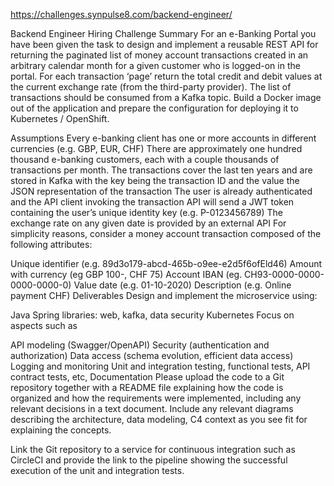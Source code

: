 https://challenges.synpulse8.com/backend-engineer/

Backend Engineer Hiring Challenge
Summary
For an e-Banking Portal you have been given the task to design and implement a reusable REST API for returning the paginated list of money account transactions created in an arbitrary calendar month for a given customer who is logged-on in the portal. For each transaction ‘page’ return the total credit and debit values at the current exchange rate (from the third-party provider). The list of transactions should be consumed from a Kafka topic. Build a Docker image out of the application and prepare the configuration for deploying it to Kubernetes / OpenShift.

Assumptions
Every e-banking client has one or more accounts in different currencies (e.g. GBP, EUR, CHF)
There are approximately one hundred thousand e-banking customers, each with a couple thousands of transactions per month.
The transactions cover the last ten years and are stored in Kafka with the key being the transaction ID and the value the JSON representation of the transaction
The user is already authenticated and the API client invoking the transaction API will send a JWT token containing the user’s unique identity key (e.g. P-0123456789)
The exchange rate on any given date is provided by an external API
For simplicity reasons, consider a money account transaction composed of the following attributes:

Unique identifier (e.g. 89d3o179-abcd-465b-o9ee-e2d5f6ofEld46)
Amount with currency (eg GBP 100-, CHF 75)
Account IBAN (eg. CH93-0000-0000-0000-0000-0)
Value date (e.g. 01-10-2020)
Description (e.g. Online payment CHF)
Deliverables
Design and implement the microservice using:

Java
Spring libraries: web, kafka, data security
Kubernetes
Focus on aspects such as

API modeling (Swagger/OpenAPI)
Security (authentication and authorization)
Data access (schema evolution, efficient data access)
Logging and monitoring
Unit and integration testing, functional tests, API contract tests, etc,
Documentation
Please upload the code to a Git repository together with a README file explaining how the code is organized and how the requirements were implemented, including any relevant decisions in a text document. Include any relevant diagrams describing the architecture, data modeling, C4 context as you see fit for explaining the concepts.

Link the Git repository to a service for continuous integration such as CircleCI and provide the link to the pipeline showing the successful execution of the unit and integration tests.


